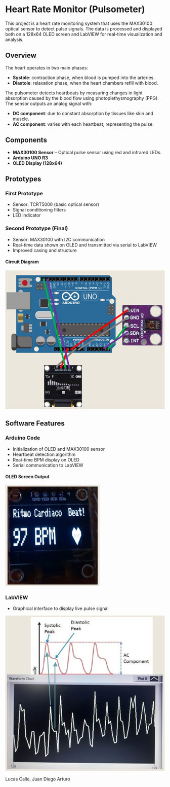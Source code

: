 # Heart Rate Monitor (Pulsometer)

This project is a heart rate monitoring system that uses the MAX30100 optical sensor to detect pulse signals. The data is processed and displayed both on a 128x64 OLED screen and LabVIEW for real-time visualization and analysis.

## Overview

The heart operates in two main phases:

- **Systole**: contraction phase, when blood is pumped into the arteries.
- **Diastole**: relaxation phase, when the heart chambers refill with blood.

The pulsometer detects heartbeats by measuring changes in light absorption caused by the blood flow using photoplethysmography (PPG). The sensor outputs an analog signal with:

- **DC component**: due to constant absorption by tissues like skin and muscle.
- **AC component**: varies with each heartbeat, representing the pulse.

## Components

- **MAX30100 Sensor** – Optical pulse sensor using red and infrared LEDs.
- **Arduino UNO R3**
- **OLED Display (128x64)**

## Prototypes

### First Prototype

- Sensor: TCRT5000 (basic optical sensor)
- Signal conditioning filters
- LED indicator

### Second Prototype (Final)

- Sensor: MAX30100 with I2C communication
- Real-time data shown on OLED and transmitted via serial to LabVIEW
- Improved casing and structure

#### Circuit Diagram

![Connection Diagram - Second Prototype](images/connection_diagram_v2.jpg)

## Software Features

### Arduino Code

- Initialization of OLED and MAX30100 sensor
- Heartbeat detection algorithm
- Real-time BPM display on OLED
- Serial communication to LabVIEW

#### OLED Screen Output

![OLED Output](images/oled_output.jpg)

### LabVIEW

- Graphical interface to display live pulse signal

![LabVIEW Reading](images/labview_reading.jpg)

Lucas Calle, Juan Diego Arturo

